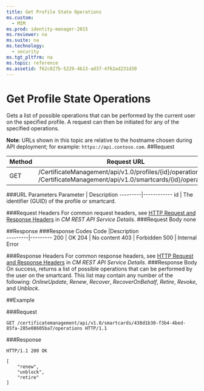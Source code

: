 ```yaml
---
title: Get Profile State Operations
ms.custom:
  - MIM
ms.prod: identity-manager-2015
ms.reviewer: na
ms.suite: na
ms.technology:
  - security
ms.tgt_pltfrm: na
ms.topic: reference
ms.assetid: f62c827b-5229-4b13-ad37-4f62ad231d30
---
```

# Get Profile State Operations
Gets a list of possible operations that can be performed by the current user on the specified profile. A request can then be initiated for any of the specified operations.

**Note**: URLs shown in this topic are relative to the hostname chosen during API deployment; for example: `https://api.contoso.com`.
##Request


Method  |Request URL  
---------|---------
GET     |/CertificateManagement/api/v1.0/profiles/{id}/operations <br/>/CertificateManagement/api/v1.0/smartcards/{id}/operations

###URL Parameters
Parameter | Description
---------|------------
id | The identifier (GUID) of the profile or smartcard.

###Request Headers
For common request headers, see [HTTP Request and Response Headers](certificate-management-rest-api-service-details.md#HttpHeaders) in *CM REST API Service Details*.
###Request Body
none

##Response
###Response Codes
Code  |Description  
---------|---------
200     | OK
204 | No content
403 | Forbidden
500 | Internal Error

###Response Headers
For common response headers, see [HTTP Request and Response Headers](certificate-management-rest-api-service-details.md#HttpHeaders) in *CM REST API Service Details*.
###Response Body
On success, returns a list of possible operations that can be performed by the user on the smartcard. This list may contain any number of the following: *OnlineUpdate*, *Renew*, *Recover*, *RecoverOnBehalf*, *Retire*, *Revoke*, and *Unblock*.

##Example

###Request
```
GET /certificatemanagement/api/v1.0/smartcards/438d1b30-f3b4-4bed-85fa-285e08605ba7/operations HTTP/1.1
```
###Response
```
HTTP/1.1 200 OK

[
    "renew",
    "unblock",
    "retire"
]
```       
